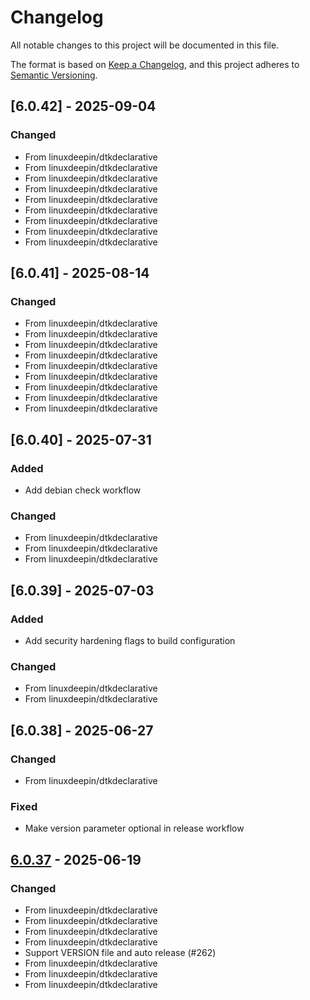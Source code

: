 # Changelog

All notable changes to this project will be documented in this file.

The format is based on [Keep a Changelog](https://keepachangelog.com/en/1.0.0/),
and this project adheres to [Semantic Versioning](https://semver.org/spec/v2.0.0.html).

## [6.0.42] - 2025-09-04

### Changed

- From linuxdeepin/dtkdeclarative
- From linuxdeepin/dtkdeclarative
- From linuxdeepin/dtkdeclarative
- From linuxdeepin/dtkdeclarative
- From linuxdeepin/dtkdeclarative
- From linuxdeepin/dtkdeclarative
- From linuxdeepin/dtkdeclarative
- From linuxdeepin/dtkdeclarative
- From linuxdeepin/dtkdeclarative

## [6.0.41] - 2025-08-14

### Changed

- From linuxdeepin/dtkdeclarative
- From linuxdeepin/dtkdeclarative
- From linuxdeepin/dtkdeclarative
- From linuxdeepin/dtkdeclarative
- From linuxdeepin/dtkdeclarative
- From linuxdeepin/dtkdeclarative
- From linuxdeepin/dtkdeclarative
- From linuxdeepin/dtkdeclarative
- From linuxdeepin/dtkdeclarative

## [6.0.40] - 2025-07-31

### Added

- Add debian check workflow

### Changed

- From linuxdeepin/dtkdeclarative
- From linuxdeepin/dtkdeclarative
- From linuxdeepin/dtkdeclarative

## [6.0.39] - 2025-07-03

### Added

- Add security hardening flags to build configuration

### Changed

- From linuxdeepin/dtkdeclarative
- From linuxdeepin/dtkdeclarative

## [6.0.38] - 2025-06-27

### Changed

- From linuxdeepin/dtkdeclarative

### Fixed

- Make version parameter optional in release workflow

## [6.0.37] - 2025-06-19

### Changed

- From linuxdeepin/dtkdeclarative
- From linuxdeepin/dtkdeclarative
- From linuxdeepin/dtkdeclarative
- From linuxdeepin/dtkdeclarative
- Support VERSION file and auto release (#262)
- From linuxdeepin/dtkdeclarative
- From linuxdeepin/dtkdeclarative
- From linuxdeepin/dtkdeclarative

[6.0.37]: https://github.com/linuxdeepin/dtk6declarative/compare/6.0.36..6.0.37

<!-- generated by git-cliff -->
